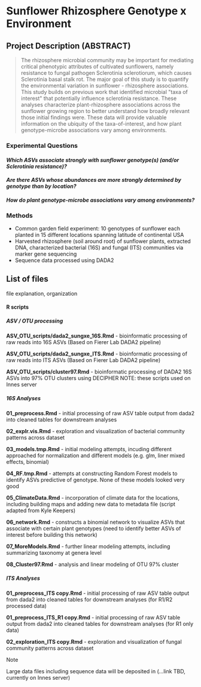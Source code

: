 # Sunflower Rhizosphere Genotype x Environment

## Project Description (ABSTRACT)

>The rhizosphere microbial community may be important for mediating critical phenotypic attributes of cultivated sunflowers, namely resistance to fungal pathogen Sclerotinia sclerotiorum, which causes Sclerotinia basal stalk rot. The major goal of this study is to quantify the environmental variation in sunflower - rhizosphere associations. This study builds on previous work that identified microbial "taxa of interest" that potentially influence sclerotinia resistance. These analyses characterize plant-rhizosphere associations across the sunflower growing region to better understand how broadly relevant those initial findings were. These data will provide valuable information on the ubiquity of the taxa-of-interest, and how plant genotype-microbe associations vary among environments. 

### Experimental Questions
#### *Which ASVs associate strongly with sunflower genotype(s) (and/or Sclerotinia resistance)?* 
#### *Are there ASVs whose abundances are more strongly determined by genotype than by location?*
#### *How do plant genotype-microbe associations vary among environments?*

### Methods
- Common garden field experiment: 10 genotypes of sunflower each planted in 15 different locations spanning latitude of continental USA
- Harvested rhizosphere (soil around root) of sunflower plants, extracted DNA, characterized bacterial (16S) and fungal (ITS) communities via marker gene sequencing
- Sequence data processed using DADA2

## List of files
file explanation, organization

#### R scripts

##### ASV / OTU processing
**ASV_OTU_scripts/dada2_sungxe_16S.Rmd** - bioinformatic processing of raw reads into 16S ASVs (Based on Fierer Lab DADA2 pipeline)  

**ASV_OTU_scripts/dada2_sungxe_ITS.Rmd** - bioinformatic processing of raw reads into ITS ASVs (Based on Fierer Lab DADA2 pipeline)  

**ASV_OTU_scripts/cluster97.Rmd** - bioinformatic processing of DADA2 16S ASVs into 97% OTU clusters using DECIPHER
NOTE: these scripts used on Innes server

##### 16S Analyses
**01_preprocess.Rmd** - initial processing of raw ASV table output from dada2 into cleaned tables for downstream analyses  

**02_explr.vis.Rmd** - exploration and visualization of bacterial community patterns across dataset  

**03_models.tmp.Rmd** - initial modeling attempts, incuding different approached for normalization and different models (e.g. glm, liner mixed effects, binomial)  

**04_RF.tmp.Rmd** - attempts at constructing Random Forest models to identify ASVs predictive of genotype. None of these models looked very good  

**05_ClimateData.Rmd** - incorporation of climate data for the locations, including building maps and adding new data to metadata file (script adapted from Kyle Keepers)  

**06_network.Rmd** - constructs a binomial network to visualize ASVs that associate with certain plant genotypes (need to identify better ASVs of interest before building this network)  

**07_MoreModels.Rmd** - further linear modeling attempts, including summarizing taxonomy at genera level  

**08_Cluster97.Rmd** - analysis and linear modeling of OTU 97% cluster  

##### ITS Analyses
**01_preprocess_ITS copy.Rmd** - initial processing of raw ASV table output from dada2 into cleaned tables for downstream analyses (for R1/R2 processed data)   

**01_preprocess_ITS_R1 copy.Rmd** - initial processing of raw ASV table output from dada2 into cleaned tables for downstream analyses (for R1 only data)   

**02_exploration_ITS copy.Rmd** - exploration and visualization of fungal community patterns across dataset


>[!NOTE]
>Large data files including sequence data will be deposited in (...link TBD, currently on Innes server)